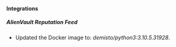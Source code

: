 #### Integrations
##### AlienVault Reputation Feed
- Updated the Docker image to: *demisto/python3:3.10.5.31928*.
